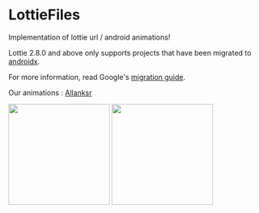 # LottieFiles

 Implementation of lottie url / android animations!

Lottie 2.8.0 and above only supports projects that have been migrated to <a href="https://developer.android.com/jetpack/androidx/">androidx</a>. 

For more information, read Google's <a href="https://developer.android.com/jetpack/androidx/migrate">migration guide</a>.

Our animations : <a href="https://lottiefiles.com/allanksr">Allanksr</a>

<img width="200px" src="https://lh3.googleusercontent.com/-ynXpKy3gaI0/XO48bvQ28pI/AAAAAAAANkw/DY6-u-A5WwgMzufekHy0SNS1Vbi6Q4PBgCLcBGAs/lottieFiles.png"/>                  <img width="200px" src="https://lh3.googleusercontent.com/-Oq7260izbUA/XO48mwDB0bI/AAAAAAAANk4/PoPBEpzalpwNZmadN1jpE0zNZOSARW2RgCLcBGAs/lottieFiles2.png"/>
